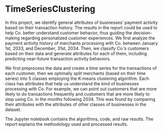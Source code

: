 # TimeSeriesClustering
In this project, we identify general attributes of businesses’ payment activity based on their transaction history. The results in the report could be used to help Co. better understand customer behavior, thus guiding the decision-making regarding personalized customer experiences. We first analyze the payment activity history of merchants processing with Co. between January 1st, 2033, and December, 31st, 2034. Then, we classify Co.’s customers based on their data and generate attributes for each of them, including predicting near-future transaction activity behaviors.

We first preprocess the data and create a time series for the transactions of each customer, then we optimally split merchants (based on their time series) into 5 classes employing the K-means clustering algorithm. Each class has attributes that help us understand the kind of businesses processing with Co. For example, we can point out customers that are more likely to do transactions frequently and customers that are more likely to stop using Co. in the months following 2034. This was found by comparing their attributes with the attributes of other classes of businesses in the dataset.

The Jupyter notebook contains the algorithms, code, and raw results. The report explains the methodology used and processed results.
